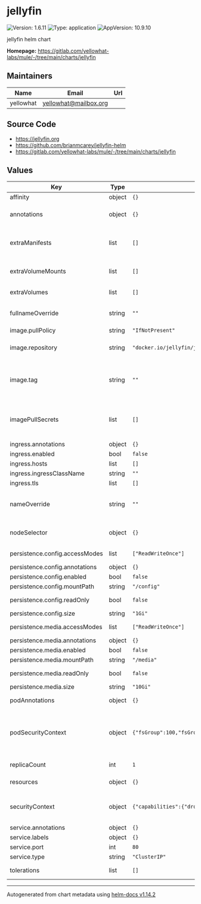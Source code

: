 # jellyfin

<!-- markdownlint-capture -->
<!-- markdownlint-disable MD013 MD034 -->

![Version: 1.6.11](https://img.shields.io/badge/Version-1.6.11-informational?style=flat-square) ![Type: application](https://img.shields.io/badge/Type-application-informational?style=flat-square) ![AppVersion: 10.9.10](https://img.shields.io/badge/AppVersion-10.9.10-informational?style=flat-square)

<!-- markdownlint-enable MD013 MD034 -->
<!-- markdownlint-restore -->

jellyfin helm chart

**Homepage:** <https://gitlab.com/yellowhat-labs/mule/-/tree/main/charts/jellyfin>

## Maintainers

| Name      | Email                   | Url |
|-----------|-------------------------|-----|
| yellowhat | <yellowhat@mailbox.org> |     |

## Source Code

* <https://jellyfin.org>
* <https://github.com/brianmcarey/jellyfin-helm>
* <https://gitlab.com/yellowhat-labs/mule/-/tree/main/charts/jellyfin>

<!-- markdownlint-capture -->
<!-- markdownlint-disable MD013 MD034 -->

## Values

| Key                            | Type   | Default                                                                                                        | Description                                                                |
|--------------------------------|--------|----------------------------------------------------------------------------------------------------------------|----------------------------------------------------------------------------|
| affinity                       | object | `{}`                                                                                                           | Affinity rules                                                             |
| annotations                    | object | `{}`                                                                                                           | Additional statefulset annotations                                         |
| extraManifests                 | list   | `[]`                                                                                                           | Extra manifests to deploy as an array                                      |
| extraVolumeMounts              | list   | `[]`                                                                                                           | Extra volume mount definition                                              |
| extraVolumes                   | list   | `[]`                                                                                                           | Extra volume definition                                                    |
| fullnameOverride               | string | `""`                                                                                                           | Replaces the generated name                                                |
| image.pullPolicy               | string | `"IfNotPresent"`                                                                                               | Pull policy                                                                |
| image.repository               | string | `"docker.io/jellyfin/jellyfin"`                                                                                | Repository to pull the image from                                          |
| image.tag                      | string | `""`                                                                                                           | Image tag, if empty it will get it from the chart's appVersion             |
| imagePullSecrets               | list   | `[]`                                                                                                           | Secret name for pulling images from private repository                     |
| ingress.annotations            | object | `{}`                                                                                                           |                                                                            |
| ingress.enabled                | bool   | `false`                                                                                                        |                                                                            |
| ingress.hosts                  | list   | `[]`                                                                                                           |                                                                            |
| ingress.ingressClassName       | string | `""`                                                                                                           |                                                                            |
| ingress.tls                    | list   | `[]`                                                                                                           |                                                                            |
| nameOverride                   | string | `""`                                                                                                           | Replaces the name of the chart in the Chart.yaml file                      |
| nodeSelector                   | object | `{}`                                                                                                           | Node selection constraint                                                  |
| persistence.config.accessModes | list   | `["ReadWriteOnce"]`                                                                                            | Access Modes                                                               |
| persistence.config.annotations | object | `{}`                                                                                                           | Annotations                                                                |
| persistence.config.enabled     | bool   | `false`                                                                                                        | Enable/disable                                                             |
| persistence.config.mountPath   | string | `"/config"`                                                                                                    | Mount Path                                                                 |
| persistence.config.readOnly    | bool   | `false`                                                                                                        | Mount as read-only                                                         |
| persistence.config.size        | string | `"1Gi"`                                                                                                        | Size                                                                       |
| persistence.media.accessModes  | list   | `["ReadWriteOnce"]`                                                                                            | Access Modes                                                               |
| persistence.media.annotations  | object | `{}`                                                                                                           | Annotations                                                                |
| persistence.media.enabled      | bool   | `false`                                                                                                        | Enable/disable                                                             |
| persistence.media.mountPath    | string | `"/media"`                                                                                                     | Mount Path                                                                 |
| persistence.media.readOnly     | bool   | `false`                                                                                                        | Mount as read-only                                                         |
| persistence.media.size         | string | `"10Gi"`                                                                                                       | Size                                                                       |
| podAnnotations                 | object | `{}`                                                                                                           | Additional pod annotations                                                 |
| podSecurityContext             | object | `{"fsGroup":100,"fsGroupChangePolicy":"OnRootMismatch","runAsGroup":100,"runAsNonRoot":true,"runAsUser":1000}` | Privileges and access control settings for a Pod (all containers in a pod) |
| replicaCount                   | int    | `1`                                                                                                            | Number of replicas                                                         |
| resources                      | object | `{}`                                                                                                           | CPU/MEM resources                                                          |
| securityContext                | object | `{"capabilities":{"drop":["ALL"]}}`                                                                            | Privileges and access control settings for a container                     |
| service.annotations            | object | `{}`                                                                                                           |                                                                            |
| service.labels                 | object | `{}`                                                                                                           |                                                                            |
| service.port                   | int    | `80`                                                                                                           |                                                                            |
| service.type                   | string | `"ClusterIP"`                                                                                                  |                                                                            |
| tolerations                    | list   | `[]`                                                                                                           | Toleration for taints                                                      |

<!-- markdownlint-enable MD013 MD034 -->
<!-- markdownlint-restore -->

----------------------------------------------
Autogenerated from chart metadata using [helm-docs v1.14.2](https://github.com/norwoodj/helm-docs/releases/v1.14.2)
